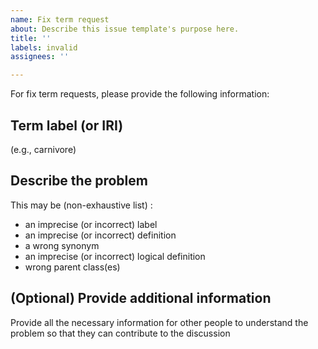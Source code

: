 ```yaml
---
name: Fix term request
about: Describe this issue template's purpose here.
title: ''
labels: invalid
assignees: ''

---
```


For fix term requests, please provide the following information:

## Term label (or IRI)

(e.g., carnivore)

## Describe the problem

This may be (non-exhaustive list) :
- an imprecise (or incorrect) label
- an imprecise (or incorrect) definition
- a wrong synonym
- an imprecise (or incorrect) logical definition
- wrong parent class(es)

## (Optional) Provide additional information

Provide all the necessary information for other people to understand the problem so that they can contribute to the discussion
